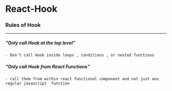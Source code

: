 # React-Hook

### Rules of Hook 
--------------------------
##### "Only call Hook at the top level"
    - Don't call Hook inside loops , conditions , or nested functions

##### "Only call Hook from React Functions"
    - call them from within react functional component and not just anu regular javascript  function 